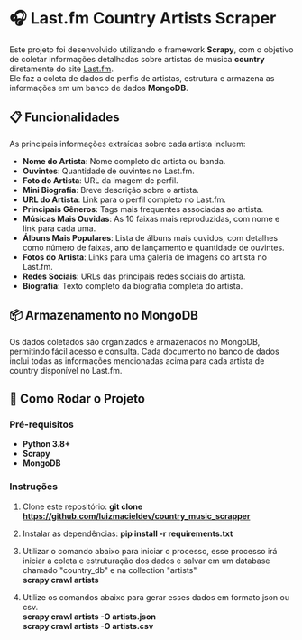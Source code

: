 # 🎧 Last.fm Country Artists Scraper

Este projeto foi desenvolvido utilizando o framework **Scrapy**, com o objetivo de coletar informações detalhadas sobre artistas de música **country** diretamente do site [Last.fm](https://www.last.fm/).<br/>
Ele faz a coleta de dados de perfis de artistas, estrutura e armazena as informações em um banco de dados **MongoDB**.

## 📋 Funcionalidades
As principais informações extraídas sobre cada artista incluem:

- **Nome do Artista**: Nome completo do artista ou banda.
- **Ouvintes**: Quantidade de ouvintes no Last.fm.
- **Foto do Artista**: URL da imagem de perfil.
- **Mini Biografia**: Breve descrição sobre o artista.
- **URL do Artista**: Link para o perfil completo no Last.fm.
- **Principais Gêneros**: Tags mais frequentes associadas ao artista.
- **Músicas Mais Ouvidas**: As 10 faixas mais reproduzidas, com nome e link para cada uma.
- **Álbuns Mais Populares**: Lista de álbuns mais ouvidos, com detalhes como número de faixas, ano de lançamento e quantidade de ouvintes.
- **Fotos do Artista**: Links para uma galeria de imagens do artista no Last.fm.
- **Redes Sociais**: URLs das principais redes sociais do artista.
- **Biografia**: Texto completo da biografia completa do artista.

## 📦 Armazenamento no MongoDB
Os dados coletados são organizados e armazenados no MongoDB, permitindo fácil acesso e consulta. Cada documento no banco de dados inclui todas as informações mencionadas acima para cada artista de country disponível no Last.fm.

## 🚀 Como Rodar o Projeto

### Pré-requisitos
- **Python 3.8+**
- **Scrapy**
- **MongoDB**

### Instruções

1. Clone este repositório:
   **git clone https://github.com/luizmacieldev/country_music_scrapper**

2. Instalar as dependências:
  **pip install -r requirements.txt**

3. Utilizar o comando abaixo para iniciar o processo, esse processo irá iniciar a coleta e estruturação dos dados e salvar em um database chamado "country_db" e na collection "artists"<br>
  **scrapy crawl artists**

4. Utilize os comandos abaixo para gerar esses dados em formato json ou csv.<br/>
  **scrapy crawl artists -O artists.json**<br/>
  **scrapy crawl artists -O artists.csv**
